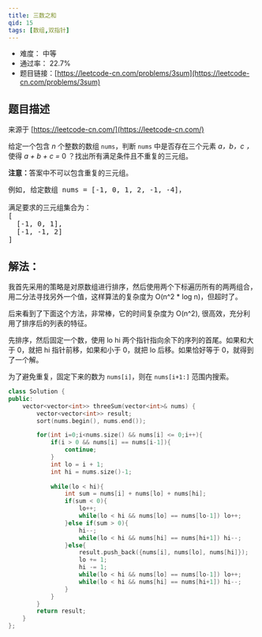 ```yaml
---
title: 三数之和
qid: 15
tags: [数组,双指针]
---
```



- 难度： 中等
- 通过率： 22.7%
- 题目链接：[https://leetcode-cn.com/problems/3sum](https://leetcode-cn.com/problems/3sum)


## 题目描述

来源于 [https://leetcode-cn.com/](https://leetcode-cn.com/)

<p>给定一个包含 <em>n</em> 个整数的数组&nbsp;<code>nums</code>，判断&nbsp;<code>nums</code>&nbsp;中是否存在三个元素 <em>a，b，c ，</em>使得&nbsp;<em>a + b + c = </em>0 ？找出所有满足条件且不重复的三元组。</p>

<p><strong>注意：</strong>答案中不可以包含重复的三元组。</p>

<pre>例如, 给定数组 nums = [-1, 0, 1, 2, -1, -4]，

满足要求的三元组集合为：
[
  [-1, 0, 1],
  [-1, -1, 2]
]
</pre>


## 解法：

我首先采用的策略是对原数组进行排序，然后使用两个下标遍历所有的两两组合，用二分法寻找另外一个值，这样算法的复杂度为 O(n^2 * log n)，但超时了。

后来看到了下面这个方法，非常棒，它的时间复杂度为 O(n^2), 很高效，充分利用了排序后的列表的特征。

先排序，然后固定一个数，使用 lo hi 两个指针指向余下的序列的首尾。如果和大于 0，就把 hi 指针前移，如果和小于 0，就把 lo 后移。如果恰好等于 0，就得到了一个解。

为了避免重复，固定下来的数为 `nums[i]`，则在 `nums[i+1:]` 范围内搜索。

```c++
class Solution {
public:
    vector<vector<int>> threeSum(vector<int>& nums) {
        vector<vector<int>> result;
        sort(nums.begin(), nums.end());

        for(int i=0;i<nums.size() && nums[i] <= 0;i++){
            if(i > 0 && nums[i] == nums[i-1]){
                continue;
            }
            int lo = i + 1;
            int hi = nums.size()-1;
            
            while(lo < hi){
                int sum = nums[i] + nums[lo] + nums[hi];
                if(sum < 0){
                    lo++;
                    while(lo < hi && nums[lo] == nums[lo-1]) lo++;
                }else if(sum > 0){
                    hi--;
                    while(lo < hi && nums[hi] == nums[hi+1]) hi--;
                }else{
                    result.push_back({nums[i], nums[lo], nums[hi]});
                    lo += 1;
                    hi -= 1;
                    while(lo < hi && nums[lo] == nums[lo-1]) lo++;
                    while(lo < hi && nums[hi] == nums[hi+1]) hi--;
                }
            }
        }
        return result;
    }
};
```